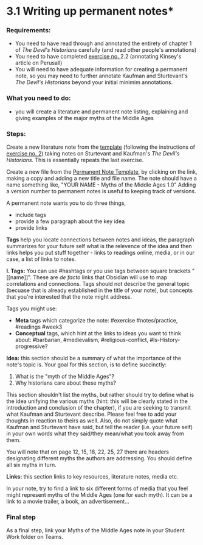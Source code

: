 # 3.1 Writing up permanent notes\*

### Requirements:

* You need to have read through and annotated the entirety of chapter 1 of _The Devil's Historians_ carefully (and read other people's annotations)
* You need to have completed [exercise no. ](2.2-introduction-to-perusall.md)2.2 (annotating Kinsey's article on Perusall)
* You will need to have adequate information for creating a permanent note, so you may need to further annotate Kaufman and Sturtevant's _The Devil's Historians_ beyond your initial minimim annotations.

### What you need to do:

* you will create a literature and permanent note listing, explaining and giving examples of the major myths of the Middle Ages

### Steps:

Create a new literature note from the [template](https://docs.google.com/document/d/12hIYg2UJdfCBa9u8\_UlXf1cHlVRV2gmnn0HkWsnBuvU/edit?usp=sharing) (following the instructions of [exercise no. 2](2.2-introduction-to-perusall.md)) taking notes on Sturtevant and Kaufman's _The Devil's Historians._ This is essentially repeats the last exercise.&#x20;

Create a new file from the [Permanent Note Template](https://docs.google.com/document/d/173ChNMOCsM93-rLwuE4mda4fAdfW9854cgV2xS8igDM/edit?usp=sharing), by clicking on the link, making a copy and adding a new title and file name. The note should have a name something like, "YOUR NAME - Myths of the Middle Ages 1.0" Adding a version number to permanent notes is useful to keeping track of versions.&#x20;

A permanent note wants you to do three things,&#x20;

* include tags
* provide a few paragraph about the key idea
* provide links

**Tags** help you locate connections between notes and ideas, the paragraph summarizes for your future self what is the relevence of the idea and then links helps you put stuff together - links to readings online, media, or in our case, a list of links to notes.&#x20;

**I. Tags:** You can use #hashtags or you use tags between square brackets "\[\[name]]". These are _de facto_ links that Obsidian will use to map correlations and connections. Tags should not describe the general topic (becuase that is already established in the title of your note), but concepts that you're interested that the note might address.&#x20;

Tags you might use:

* **Meta** tags which categorize the note: #exercise #notes/practice, #readings #week3
* **Conceptual** tags, which hint at the links to ideas you want to think about: #barbarian, #medievalism, #religious-conflict, #Is-History-progressive?

**Idea:** this section should be a summary of what the importance of the note's topic is. Your goal for this section, is to define succinctly:

1. What is the "myth of the Middle Ages"?
2. Why historians care about these myths?

This section shouldn't list the myths, but rather should try to define what is the idea unifying the various myths (hint: this will be clearly stated in the introduction and conclusion of the chapter), if you are seeking to transmit what Kaufman and Sturtevant describe. Please feel free to add your thoughts in reaction to theirs as well. Also, do not simply quote what Kaufman and Sturtevant have said, but tell the reader (i.e. your future self) in your own words what they said/they mean/what you took away from them.&#x20;

You will note that on page 12, 15, 18, 22, 25, 27 there are headers designating different myths the authors are addressing. You should define all six myths in turn.&#x20;

**Links:** this section links to key resources, literature notes, media etc.&#x20;

In your note, try to find a link to six different forms of media that you feel might represent myths of the Middle Ages (one for each myth). It can be a link to a movie trailer, a book, an advertisement...

### **Final step**

As a final step, link your Myths of the Middle Ages note in your Student Work folder on Teams.
